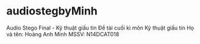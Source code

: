 # audiostegbyMinh
Audio Stego Final - Kỹ thuật giấu tin
Đề tài cuối kì môn Kỹ thuật giấu tin
Họ và tên: Hoàng Anh Minh
MSSV: N14DCAT018
